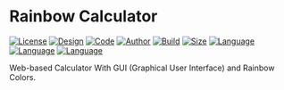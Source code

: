 # Rainbow Calculator
[![License](https://img.shields.io/github/license/UltraStudioLTD/Rainbow_Calculator)](LICENSE)
[![Design](https://img.shields.io/badge/Design-GhostStudio%E2%84%A2-red)](DESIGN)
[![Code](https://img.shields.io/badge/Code-UltraCoder%E2%84%A2-blue)](CODE)
[![Author](https://img.shields.io/badge/Author-Luka%20Mamukashvili-yellow)](AUTHOR)
[![Build](https://img.shields.io/badge/Build-Success-ligth%20green)](BUILD)
[![Size](https://img.shields.io/github/repo-size/UltraStudioLTD/Rainbow_Calculator?style=plastic)](SIZE)
[![Language](https://img.shields.io/badge/Language-HTML-red)](LANGUAGE)
[![Language](https://img.shields.io/badge/Language-CSS-cyan)](LANGUAGE)
[![Language](https://img.shields.io/badge/Language-JS-yellow)](LANGUAGE)

Web-based Calculator With GUI (Graphical User Interface) and Rainbow Colors.
